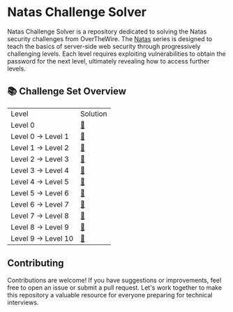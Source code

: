 # Natas Challenge Solver

Natas Challenge Solver is a repository dedicated to solving the Natas security challenges from OverTheWire. The [Natas](https://overthewire.org/wargames/natas/) series is designed to teach the basics of server-side web security through progressively challenging levels. Each level requires exploiting vulnerabilities to obtain the password for the next level, ultimately revealing how to access further levels.

## 📚 Challenge Set Overview

<table>
    <tr>
        <td>Level</td>
        <td>Solution</td>
    </tr>
    <tr>
        <td>Level 0</td>
        <td>
            <a href="https://github.com/nimodb/natas-challenge-solver/tree/main/natas0">
                🔗
            </a>
        </td>
    </tr>
    <tr>
        <td>Level 0 → Level 1</td>
        <td>
            <a href="https://github.com/nimodb/natas-challenge-solver/tree/main/natas1">
                🔗
            </a>
        </td>
    </tr>
    <tr>
        <td>Level 1 → Level 2</td>
        <td>
            <a href="https://github.com/nimodb/natas-challenge-solver/tree/main/natas2">
                🔗
            </a>
        </td>
    </tr>
    <tr>
        <td>Level 2 → Level 3</td>
        <td>
            <a href="https://github.com/nimodb/natas-challenge-solver/tree/main/natas3">
                🔗
            </a>
        </td>
    </tr>
    <tr>
        <td>Level 3 → Level 4</td>
        <td>
            <a href="https://github.com/nimodb/natas-challenge-solver/tree/main/natas4">
                🔗
            </a>
        </td>
    </tr>
    <tr>
        <td>Level 4 → Level 5</td>
        <td>
            <a href="https://github.com/nimodb/natas-challenge-solver/tree/main/natas5">
                🔗
            </a>
        </td>
    </tr>
    <tr>
        <td>Level 5 → Level 6</td>
        <td>
            <a href="https://github.com/nimodb/natas-challenge-solver/tree/main/natas6">
                🔗
            </a>
        </td>
    </tr>
    <tr>
        <td>Level 6 → Level 7</td>
        <td>
            <a href="https://github.com/nimodb/natas-challenge-solver/tree/main/natas7">
                🔗
            </a>
        </td>
    </tr>
    <tr>
        <td>Level 7 → Level 8</td>
        <td>
            <a href="https://github.com/nimodb/natas-challenge-solver/tree/main/natas8">
                🔗
            </a>
        </td>
    </tr>
    <tr>
        <td>Level 8 → Level 9</td>
        <td>
            <a href="https://github.com/nimodb/natas-challenge-solver/tree/main/natas9">
                🔗
            </a>
        </td>
    </tr>
    <tr>
        <td>Level 9 → Level 10</td>
        <td>
            <a href="https://github.com/nimodb/natas-challenge-solver/tree/main/natas10">
                🔗
            </a>
        </td>
    </tr>
</table>

## Contributing

Contributions are welcome! If you have suggestions or improvements, feel free to open an issue or submit a pull request. Let's work together to make this repository a valuable resource for everyone preparing for technical interviews.
